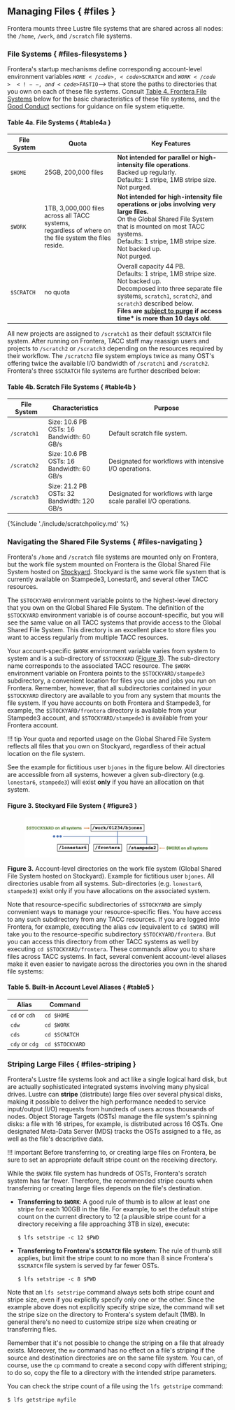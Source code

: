 ## Managing Files { #files }

Frontera mounts three Lustre file systems that are shared across all nodes: the `/home`, `/work`, and `/scratch` file systems. <!-- Frontera also contains a fourth file system, <code>FLASH</code>, supporting applications with very high bandwidth or IOPS requirements.-->


### File Systems { #files-filesystems } 

Frontera's startup mechanisms define corresponding account-level environment variables <code>$HOME</code>, <code>$SCRATCH</code> and <code>$WORK</code><!--,and <code>$FASTIO</code>--> that store the paths to directories that you own on each of these file systems. Consult <a href="#table4">Table 4. Frontera File Systems</a> below for the basic characteristics of these file systems, <!--"File Operations: I/O Performance" for advice on performance issues,--> and the <a href="../../basics/conduct">Good Conduct</a> sections for guidance on file system etiquette.</p>

#### Table 4a. File Systems { #table4a } 

File System | Quota | Key Features
-------     | ------- | -------
`$HOME`	    | 25GB, 200,000 files          | **Not intended for parallel or high-intensity file operations**.<br>Backed up regularly.<br>Defaults: 1 stripe, 1MB stripe size.<br> Not purged. |
`$WORK`	    | 1TB, 3,000,000 files across all TACC systems,<br>regardless of where on the file system the files reside. | **Not intended for high-intensity file operations or jobs involving very large files.**<br>On the Global Shared File System that is mounted on most TACC systems.<br>Defaults: 1 stripe, 1MB stripe size.<br>Not backed up.<br> Not purged.
`$SCRATCH`  | no quota	 |  Overall capacity 44 PB.<br>Defaults: 1 stripe, 1MB stripe size.<br>Not backed up.<br>Decomposed into three separate file systems, `scratch1`, `scratch2`, and `scratch3` described below.<br>**Files are [subject to purge](#scratchpolicy) if access time&#42; is more than 10 days old**.  

All new projects are assigned to `/scratch1` as their default `$SCRATCH` file system.  After running on Frontera, TACC staff may reassign users and projects to `/scratch2` or `/scratch3` depending on the resources required by their workflow.  The `/scratch3` file system employs twice as many OST's offering twice the available I/O bandwidth of `/scratch1` and `/scratch2`.  Frontera's three `$SCRATCH` file systems are further described below:

#### Table 4b. Scratch File Systems { #table4b } 

File System | Characteristics	| Purpose |
---         | ---               | ---     |
`/scratch1` | Size:	 10.6 PB <br>OSTs:	16 <br>Bandwidth: 60 GB/s  | Default scratch file system.
`/scratch2` | Size:	 10.6 PB <br>OSTs:	16 <br>Bandwidth: 60 GB/s  | Designated for workflows with intensive I/O operations.
`/scratch3` | Size:	 21.2 PB <br>OSTs:	32 <br>Bandwidth: 120 GB/s | Designated for workflows with large scale parallel I/O operations.


{%include './include/scratchpolicy.md' %}


### Navigating the Shared File Systems { #files-navigating } 

Frontera's `/home` and `/scratch` file systems are mounted only on Frontera, but the work file system mounted on Frontera is the Global Shared File System hosted on [Stockyard](https://www.tacc.utexas.edu/systems/stockyard). Stockyard is the same work file system that is currently available on Stampede3, Lonestar6, and several other TACC resources. 

The `$STOCKYARD` environment variable points to the highest-level directory that you own on the Global Shared File System. The definition of the `$STOCKYARD` environment variable is of course account-specific, but you will see the same value on all TACC systems that provide access to the Global Shared File System. This directory is an excellent place to store files you want to access regularly from multiple TACC resources.

Your account-specific `$WORK` environment variable varies from system to system and is a sub-directory of `$STOCKYARD` ([Figure 3](#figure3)). The sub-directory name corresponds to the associated TACC resource. The `$WORK` environment variable on Frontera points to the `$STOCKYARD/stampede3` subdirectory, a convenient location for files you use and jobs you run on Frontera. Remember, however, that all subdirectories contained in your `$STOCKYARD` directory are available to you from any system that mounts the file system. If you have accounts on both Frontera and Stampede3, for example, the `$STOCKYARD/frontera` directory is available from your Stampede3 account, and `$STOCKYARD/stampede3` is available from your Frontera account. 

!!! tip
	Your quota and reported usage on the Global Shared File System reflects all files that you own on Stockyard, regardless of their actual location on the file system.

See the example for fictitious user `bjones` in the figure below. All directories are accessible from all systems, however a given sub-directory (e.g. `lonestar6`, `stampede3`) will exist **only** if you have an allocation on that system.

#### Figure 3. Stockyard File System { #figure3 } 
<figure id="figure3"><img alt="Stockyard File System" src="../imgs/stockyard-2022.jpg"> 
<figcaption></figcaption></figure>

**Figure 3.** Account-level directories on the work file system (Global Shared File System hosted on Stockyard). Example for fictitious user `bjones`. All directories usable from all systems. Sub-directories (e.g. `lonestar6`, `stampede3`) exist only if you have allocations on the associated system.

Note that resource-specific subdirectories of `$STOCKYARD` are simply convenient ways to manage your resource-specific files. You have access to any such subdirectory from any TACC resources. If you are logged into Frontera, for example, executing the alias `cdw` (equivalent to `cd $WORK`) will take you to the resource-specific subdirectory `$STOCKYARD/frontera`. But you can access this directory from other TACC systems as well by executing `cd $STOCKYARD/frontera`. These commands allow you to share files across TACC systems. In fact, several convenient account-level aliases make it even easier to navigate across the directories you own in the shared file systems:

#### Table 5. Built-in Account Level Aliases { #table5 } 

Alias | Command
---- | ----
<code>cd</code> or <code>cdh</code> | <code>cd $HOME</code>
<code>cdw</code> | <code>cd $WORK</code>
<code>cds</code> | <code>cd $SCRATCH</code>
<code>cdy</code> or <code>cdg</code> | <code>cd $STOCKYARD</code>

### Striping Large Files { #files-striping } 

Frontera's Lustre file systems look and act like a single logical hard disk, but are actually sophisticated integrated systems involving many physical drives. Lustre can **stripe** (distribute) large files over several physical disks, making it possible to deliver the high performance needed to service input/output (I/O) requests from hundreds of users across thousands of nodes. Object Storage Targets (OSTs) manage the file system's spinning disks: a file with 16 stripes, for example, is distributed across 16 OSTs. One designated Meta-Data Server (MDS) tracks the OSTs assigned to a file, as well as the file's descriptive data.

!!! important
	Before transferring to, or creating large files on Frontera, be sure to set an appropriate default stripe count on the receiving directory.

While the `$WORK` file system has hundreds of OSTs, Frontera's scratch system has far fewer. Therefore, the recommended stripe counts when transferring or creating large files depends on the file's destination. 

* **Transferring to `$WORK`**: A good rule of thumb is to allow at least one stripe for each 100GB in the file. For example, to set the default stripe count on the current directory to 12 (a plausible stripe count for a directory receiving a file approaching 3TB in size), execute:

	```cmd-line
	$ lfs setstripe -c 12 $PWD
	```

* **Transferring to Frontera's `$SCRATCH` file system**: The rule of thumb still applies, but limit the stripe count to no more than 8 since Frontera's `$SCRATCH` file system is served by far fewer OSTs. 

	```cmd-line
	$ lfs setstripe -c 8 $PWD
	```

Note that an `lfs setstripe` command always sets both stripe count and stripe size, even if you explicitly specify only one or the other. Since the example above does not explicitly specify stripe size, the command will set the stripe size on the directory to Frontera's system default (1MB). In general there's no need to customize stripe size when creating or transferring files.

Remember that it's not possible to change the striping on a file that already exists. Moreover, the `mv` command has no effect on a file's striping if the source and destination directories are on the same file system. You can, of course, use the `cp` command to create a second copy with different striping; to do so, copy the file to a directory with the intended stripe parameters.

You can check the stripe count of a file using the `lfs getstripe` command:

```cmd-line
$ lfs getstripe myfile
```

